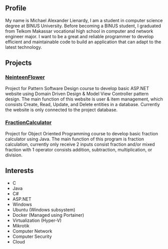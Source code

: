 ## Profile
My name is Michael Alexander Lienardy, I am a student in computer science degree at BINUS University. Before becoming a BINUS student, I graduated from Telkom Makassar vocational high school in computer and network engineer major.
I want to be a great and reliable programmer to develop efficient and maintainable code to build an application that can adapt to the latest technology.

## Projects
### [NeinteenFlower](https://github.com/AlphaDelta9/PatternSoftwareDesign)
Project for Pattern Software Design course to develop basic ASP.NET website using Domain Driven Design & Model View Controller pattern design. The main function of this website is user & item management, which consists Create, Read, Update, and Delete entities in a database. Currently the website is only connected to the project database.
### [FractionCalculator](https://github.com/AlphaDelta9/ObjectOrientedProgramming)
Project for Object Oriented Programming course to develop basic fraction calculator using Java. The main function of this program is fraction calculation, currently only receive 2 inputs consist fraction and/or mixed fraction with 1 operator consists addition, subtraction, multiplication, or division.

## Interests
- C
- Java
- C#
- ASP.NET
- Windows
- Ubuntu (Windows subsystem)
- Docker (Managed using Portainer)
- Virtualization (Hyper-V)
- Mikrotik
- Computer Network
- Computer Security
- Cloud
